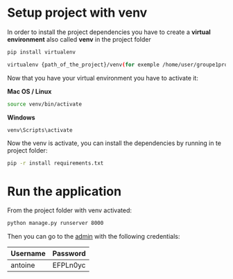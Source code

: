 # Setup project with venv

In order to install the project dependencies you have to create a **virtual environment** also called **venv** in the
project folder

```bash
pip install virtualenv
```

```bash
virtualenv {path_of_the_project}/venv(for exemple /home/user/groupe1project/venv)
```

Now that you have your virtual environment you have to activate it:

**Mac OS / Linux**

```bash
source venv/bin/activate
```

**Windows**

```bash
venv\Scripts\activate
```

Now the venv is activate, you can install the dependencies by running in te project folder:

```bash
pip -r install requirements.txt
```

# Run the application

From the project folder with venv activated:

```bash
python manage.py runserver 8000
```

Then you can go to the [admin](localhost:8000/admin) with the following credentials:

| Username | Password |
|----------|:--------:|
| antoine  | EFPLn0yc |